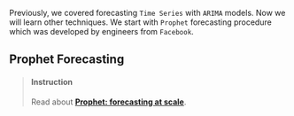 

Previously, we covered forecasting `Time Series` with `ARIMA` models. Now we will learn other techniques. We start with `Prophet` forecasting procedure which was developed by engineers from `Facebook`.

## Prophet Forecasting

> #### Instruction
> Read about [**Prophet: forecasting at scale**](https://research.facebook.com/blog/2017/02/prophet-forecasting-at-scale/).
